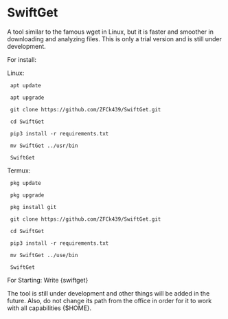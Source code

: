 # SwiftGet
A tool similar to the famous wget in Linux, but it is faster and smoother in downloading and analyzing files. This is only a trial version and is still under development.

For install:

Linux:

     apt update
     
     apt upgrade
     
     git clone https://github.com/ZFCk439/SwiftGet.git
     
     cd SwiftGet
     
     pip3 install -r requirements.txt
     
     mv SwiftGet ../usr/bin
     
     SwiftGet
     
Termux:

     pkg update
     
     pkg upgrade

     pkg install git
     
     git clone https://github.com/ZFCk439/SwiftGet.git
     
     cd SwiftGet 
     
     pip3 install -r requirements.txt
     
     mv SwiftGet ../use/bin
     
     SwiftGet 
     
     
For Starting:
     Write {swiftget}

The tool is still under development and other things will be added in the future. Also, do not change its path from the office in order for it to work with all capabilities {$HOME}.
